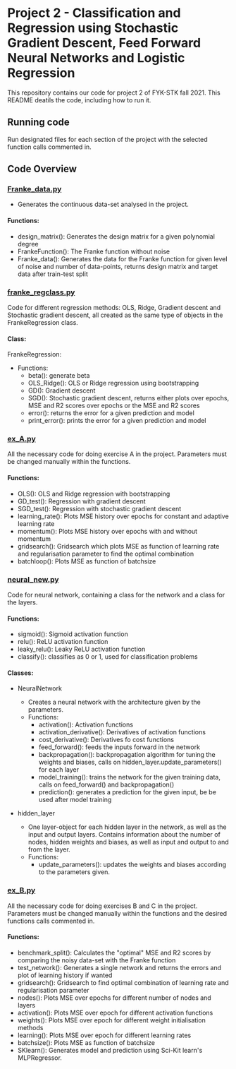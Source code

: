 # Project 2 - Classification and Regression using Stochastic Gradient Descent, Feed Forward Neural Networks and Logistic Regression

This repository contains our code for project 2 of FYK-STK fall 2021. This README deatils the code, including how to run it.

## Running code
Run designated files for each section of the project with the selected function calls commented in. 

## Code Overview


### [Franke_data.py](https://github.com/SaraPJensen/FYS-STK/blob/main/Project2/Franke_data.py)
- Generates the continuous data-set analysed in the project.

#### Functions:
- design_matrix(): Generates the design matrix for a given polynomial degree
- FrankeFunction(): The Franke function without noise
- Franke_data(): Generates the data for the Franke function for given level of noise and number of data-points, returns design matrix and target data after train-test split


### [franke_regclass.py](https://github.com/SaraPJensen/FYS-STK/blob/main/Project2/franke_regclass.py)
Code for different regression methods: OLS, Ridge, Gradient descent and Stochastic gradient descent, all created as the same type of objects in the FrankeRegression class.

#### Class: 
FrankeRegression:
  - Functions:
    - beta(): generate beta
    - OLS_Ridge(): OLS or Ridge regression using bootstrapping
    - GD(): Gradient descent
    - SGD(): Stochastic gradient descent, returns either plots over epochs, MSE and R2 scores over epochs or the MSE and R2 scores
    - error(): returns the error for a given prediction and model
    - print_error(): prints the error for a given prediction and model


### [ex_A.py](https://github.com/SaraPJensen/FYS-STK/blob/main/Project2/franke_regclass.py)
All the necessary code for doing exercise A in the project. Parameters must be changed manually within the functions. 

#### Functions:
- OLS(): OLS and Ridge regression with bootstrapping
- GD_test(): Regression with gradient descent
- SGD_test(): Regression with stochastic gradient descent
- learning_rate(): Plots MSE history over epochs for constant and adaptive learning rate
- momentum(): Plots MSE history over epochs with and without momentum
- gridsearch(): Gridsearch which plots MSE as function of learning rate and regularisation parameter to find the optimal combination
- batchloop(): Plots MSE as function of batchsize



### [neural_new.py](https://github.com/SaraPJensen/FYS-STK/blob/main/Project2/neural_new.py)
Code for neural network, containing a class for the network and a class for the layers. 

#### Functions:
- sigmoid(): Sigmoid activation function
- relu(): ReLU activation function
- leaky_relu(): Leaky ReLU activation function
- classify(): classifies as 0 or 1, used for classification problems

#### Classes: 
- NeuralNetwork
  - Creates a neural network with the architecture given by the parameters.  
  - Functions:
    - activation(): Activation functions  
    - activation_derivative(): Derivatives of activation functions
    - cost_derivative(): Derivatives fo cost functions
    - feed_forward(): feeds the inputs forward in the network
    - backpropagation(): backpropagation algorithm for tuning the weights and biases, calls on hidden_layer.update_parameters() for each layer
    - model_training(): trains the network for the given training data, calls on feed_forward() and backpropagation()
    - prediction(): generates a prediction for the given input, be be used after model training

- hidden_layer
  - One layer-object for each hidden layer in the network, as well as the input and output layers. Contains information about the number of nodes, hidden weights and biases, as well as input and output to and from the layer.
  - Functions:
    -  update_parameters(): updates the weights and biases according to the parameters given. 



### [ex_B.py](https://github.com/SaraPJensen/FYS-STK/blob/main/Project2/franke_regclass.py)
All the necessary code for doing exercises B and C in the project. Parameters must be changed manually within the functions and the desired functions calls commented in. 

#### Functions:
- benchmark_split(): Calculates the "optimal" MSE and R2 scores by comparing the noisy data-set with the Franke function
- test_network(): Generates a single network and returns the errors and plot of learning history if wanted
- gridsearch(): Gridsearch to find optimal combination of learning rate and regularisation parameter
- nodes(): Plots MSE over epochs for different number of nodes and layers
- activation(): Plots MSE over epoch for different activation functions
- weights(): Plots MSE over epoch for different weight initialisation methods
- learning(): Plots MSE over epoch for different learning rates
- batchsize(): Plots MSE as function of batchsize
- SKlearn(): Generates model and prediction using Sci-Kit learn's MLPRegressor. 

